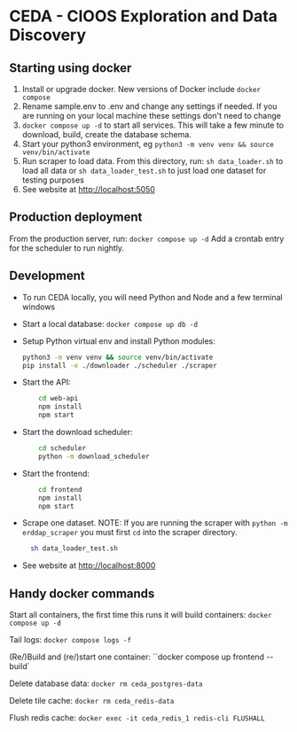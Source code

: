 # CEDA - CIOOS Exploration and Data Discovery

## Starting using docker

1. Install or upgrade docker. New versions of Docker include `docker compose`
1. Rename sample.env to .env and change any settings if needed. If you are running on your local machine these settings don't need to change
1. `docker compose up -d` to start all services. This will take a few minute to download, build, create the database schema.
1. Start your python3 environment, eg `python3 -m venv venv && source venv/bin/activate`
1. Run scraper to load data. From this directory, run:
   `sh data_loader.sh` to load all data or `sh data_loader_test.sh` to just load one dataset for testing purposes
1. See website at <http://localhost:5050>

## Production deployment

From the production server, run:
`docker compose up -d`
Add a crontab entry for the scheduler to run nightly.

## Development

- To run CEDA locally, you will need Python and Node and a few terminal windows

- Start a local database:
  `docker compose up db -d`
- Setup Python virtual env and install Python modules:

  ```sh
  python3 -m venv venv && source venv/bin/activate
  pip install -e ./downloader ./scheduler ./scraper
  ```

- Start the API:

  ```sh
      cd web-api
      npm install
      npm start
  ```

- Start the download scheduler:

  ```sh
      cd scheduler
      python -m download_scheduler
  ```

- Start the frontend:

  ```sh
      cd frontend
      npm install
      npm start
  ```

- Scrape one dataset. NOTE: If you are running the scraper with `python -m erddap_scraper` you must first `cd` into the scraper directory.

  ```sh
    sh data_loader_test.sh
  ```

- See website at <http://localhost:8000>

## Handy docker commands

Start all containers, the first time this runs it will build containers:
`docker compose up -d`

Tail logs:
`docker compose logs -f`

(Re/)Build and (re/)start one container:
``docker compose up frontend --build`

Delete database data:
`docker rm ceda_postgres-data`

Delete tile cache:
`docker rm ceda_redis-data`

Flush redis cache:
`docker exec -it ceda_redis_1 redis-cli FLUSHALL`
